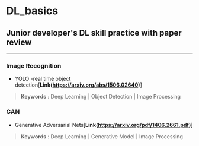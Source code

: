 # DL_basics

## Junior developer's DL skill practice with paper review
---

### Image Recognition

- YOLO -real time object detection[**Link(https://arxiv.org/abs/1506.02640)**]
> **Keywords** : Deep Learning | Object Detection | Image Processing

### GAN

- Generative Adversarial Nets[**Link(https://arxiv.org/pdf/1406.2661.pdf)**]
> **Keywords** : Deep Learning | Generative Model | Image Processing
